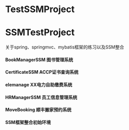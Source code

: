 # TestSSMProject

# SSMTestProject
关于spring、springmvc、mybatis框架的练习以及SSM整合

#### BookManagerSSM 图书管理系统
#### CertificateSSM ACCP证书查询系统
#### elemanage XX电力自助缴费系统
#### HRManagerSSM 员工信息管理系统
#### MoveBooking  顺丰搬家预约系统
#### SSM框架整合初始环境
